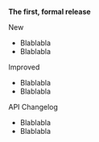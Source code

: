 **The first, formal release**

New

* Blablabla
* Blablabla

Improved
* Blablabla
* Blablabla

API Changelog
* Blablabla
* Blablabla
